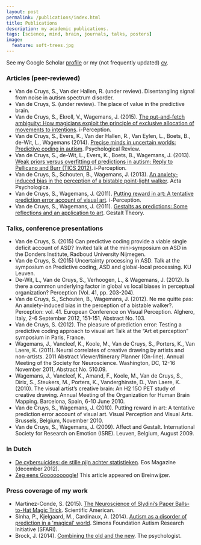 ```yaml
---
layout: post
permalink: /publications/index.html
title: Publications
description: my academic publications.
tags: [science, mind, brain, journals, talks, posters]
image:
  feature: soft-trees.jpg
---
```


See my Google Scholar [profile](http://scholar.google.be/citations?user=wcZPWOQAAAAJ) or my (not frequently updated) [cv](https://goo.gl/XsbR5p).


### Articles (peer-reviewed)

* Van de Cruys, S., Van der Hallen, R. (under review). Disentangling signal from noise in autism spectrum disorder.
* Van de Cruys, S. (under review). The place of value in the predictive brain.
* Van de Cruys, S., Ekroll, V., Wagemans, J. (2015). [The put-and-fetch ambiguity: How magicians exploit the principle of exclusive allocation of movements to intentions](http://goo.gl/fQprBi). i-Perception.
* Van de Cruys, S., Evers, K., Van der Hallen, R., Van Eylen, L., Boets, B., de-Wit, L., Wagemans (2014). [Precise minds in uncertain worlds: Predictive coding in autism](http://goo.gl/7vklfs). Psychological Review.
* Van de Cruys, S., de-Wit, L., Evers, K., Boets, B., Wagemans, J. (2013). [Weak priors versus overfitting of predictions in autism: Reply to Pellicano and Burr (TICS 2012)](http://goo.gl/Jr18N5). i-Perception.
* Van de Cruys, S., Schouten, B., Wagemans, J. (2013). [An anxiety-induced bias in the perception of a bistable point-light walker](http://goo.gl/of4VAg). Acta Psychologica.
* Van de Cruys, S., Wagemans, J. (2011). [Putting reward in art: A tentative prediction error account of visual art](http://goo.gl/XXBI9f). i-Perception.
* Van de Cruys, S., Wagemans, J. (2011). [Gestalts as predictions: Some reflections and an application to art](http://goo.gl/7m3bAb). Gestalt Theory.

### Talks, conference presentations

* Van de Cruys, S. (2015) Can predictive coding provide a viable single deficit account of ASD? Invited talk at the mini-symposium on ASD in the Donders Institute, Radboud University Nijmegen.
* Van de Cruys, S. (2015) Uncertainty processing in ASD. Talk at the symposium on Predictive coding, ASD and global-local processing. KU Leuven.
* De-Wit, L., Van de Cruys, S., Verhoogen, L., & Wagemans, J. (2012). Is there a common underlying factor in global vs local biases in perceptual organization? Perception (Vol. 41, pp. 203-204).
* Van de Cruys, S., Schouten, B., Wagemans, J. (2012). Ne me quitte pas: An anxiety-induced bias in the perception of a bistable walker?. Perception: vol. 41. European Conference on Visual Perception. Alghero, Italy, 2-6 September 2012, 151-151, Abstract No. 103.
* Van de Cruys, S. (2012). The pleasure of prediction error: Testing a predictive coding approach to visual art Talk at the “Art et perception” symposium in Paris, France.
* Wagemans, J., Vancleef, K., Koole, M., Van de Cruys, S., Porters, K., Van Laere, K. (2011). Neural correlates of creative drawing by artists and non-artists. 2011 Abstract Viewer/Itinerary Planner (On-line). Annual Meeting of the Society for Neuroscience. Washington, DC, 12-16 November 2011, Abstract No. 510.09.
* Wagemans, J., Vancleef, K., Amand, F., Koole, M., Van de Cruys, S., Dirix, S., Steukers, M., Porters, K., Vanderghinste, D., Van Laere, K. (2010). The visual artist’s creative brain: An H2 15O PET study of creative drawing. Annual Meeting of the Organization for Human Brain Mapping. Barcelona, Spain, 6-10 June 2010.
* Van de Cruys, S., Wagemans, J. (2010). Putting reward in art: A tentative prediction error account of visual art. Visual Perception and Visual Arts. Brussels, Belgium, November 2010.
* Van de Cruys, S., Wagemans, J. (2009). Affect and Gestalt. International Society for Research on Emotion (ISRE). Leuven, Belgium, August 2009.

### In Dutch

* [De cybersuicides: de stille pijn achter statistieken](http://eoswetenschap.eu/content/de-cybersuicides-de-stille-pijn-achter-statistieken). Eos Magazine (december 2012).
* [Zeg eens Goooooooogle!](http://breinwijzer.be/studio-brein/zeg-eens-goooooooogle) This article appeared on Breinwijzer.

### Press coverage of my work

* Martinez-Conde, S. (2015). [The Neuroscience of Slydini’s Paper Balls-to-Hat Magic Trick](http://blogs.scientificamerican.com/illusion-chasers/2015/04/27/slydini-neuromagic/). Scientific American.
* Sinha, P., Kjelgaard, M., Cardinaux, A. (2014). [Autism as a disorder of prediction in a 'magical' world](https://sfari.org/news-and-opinion/viewpoint/2015/autism-as-a-disorder-of-prediction-in-a-magical-world). Simons Foundation Autism Research Initiative (SFARI). 
* Brock, J. (2014). [Combining the old and the new](https://thepsychologist.bps.org.uk/volume-27/edition-10/combining-old-and-new"). The psychologist.
